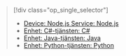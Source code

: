 > [!div class="op_single_selector"]
> * [Device: Node.js Service: Node.js](../articles/iot-hub/iot-hub-node-node-firmware-update.md)
> * [Enhet: C#-tjänsten: C#](../articles/iot-hub/iot-hub-csharp-csharp-firmware-update.md)
> * [Enhet: Java-tjänsten: Java](../articles/iot-hub/iot-hub-java-java-firmware-update.md)
> * [Enhet: Python-tjänsten: Python](../articles/iot-hub/iot-hub-python-python-firmware-update.md)
> 

